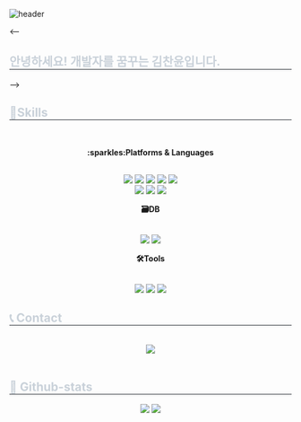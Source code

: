 ![header](https://capsule-render.vercel.app/api?type=slice&color=auto&height=200&text=Hello&fontAlign=70&rotate=13&fontAlignY=25&desc=Chanyun's%20Profile&descAlign=60&descAlignY=44)
<div align= "center">
    </div>
    <--<div style="text-align: left;"> 
        <h2 style="border-bottom: 1px solid #21262d; color: #c9d1d9;"> 안녕하세요! 개발자를 꿈꾸는 김찬윤입니다. </h2>  
    </div>-->
    <div style="text-align: left;">
        <h2 style="border-bottom: 1px solid #21262d; color: #c9d1d9;"> 💪Skills </h2> <br> 
        <div  align= "center">
            <p><strong>:sparkles:Platforms & Languages</strong></p>
            <br>
            <img src=https://img.shields.io/badge/Java-ED8B00?style=for-the-badge&logo=openjdk&logoColor=white>
            <img src=https://img.shields.io/badge/JavaScript-F7DF1E?style=for-the-badge&logo=JavaScript&logoColor=white>
            <img src=https://img.shields.io/badge/jQuery-0769AD?style=for-the-badge&logo=jquery&logoColor=white>
            <img src=https://img.shields.io/badge/HTML5-E34F26?style=for-the-badge&logo=html5&logoColor=white>
            <img src=https://img.shields.io/badge/CSS3-1572B6?style=for-the-badge&logo=css3&logoColor=white>
            <br>
            <img src=https://img.shields.io/badge/Spring-6DB33F?style=for-the-badge&logo=spring&logoColor=white>
            <img src="https://img.shields.io/badge/Spring Boot-6DB33F?style=for-the-badge&logo=spring boot&logoColor=white">
            <img src=https://img.shields.io/badge/Bootstrap-563D7C?style=for-the-badge&logo=bootstrap&logoColor=white>
            <br>
            <p><strong>🗃DB</strong></p>
            <br>
            <img src=https://img.shields.io/badge/Oracle-F80000?style=for-the-badge&logo=Oracle&logoColor=white>
            <img src=https://img.shields.io/badge/MySQL-00000F?style=for-the-badge&logo=mysql&logoColor=white>
            <br>
            <p><strong>🛠Tools</strong></p>
            <br>
            <img src=https://img.shields.io/badge/Eclipse-2C2255?style=for-the-badge&logo=eclipse&logoColor=white>
            <img src="https://img.shields.io/badge/Github-181717?style=for-the-badge&logo=Github&logoColor=white">
            <img src="https://img.shields.io/badge/Apache Tomcat-F8DC75?style=for-the-badge&logo=Apache Tomcat&logoColor=white">
        </div>
    </div>
    <div style="text-align: left;">
        <h2 style="border-bottom: 1px solid #21262d; color: #c9d1d9;"> 📞 Contact </h2> <br> 
        <div align= "center">
            <a href="mailto:cksdbs1515@gmail.com">
                <img src="https://img.shields.io/badge/Gmail-EA4335?style=for-the-badge&logo=Gmail&logoColor=white"> 
            </a>
        </div>
    <br> 
    <div align= "center">  </div> 
    </div>
    <div style="text-align: left;"> 
    <h2 style="border-bottom: 1px solid #21262d; color: #c9d1d9;"> 🏅 Github-stats </h2>
        <div align= "center"> 
            <img src="https://github-readme-stats.vercel.app/api?username=chanyun95&show_icons=true&theme=shadow_green"/>
            <img src="https://github-readme-stats.vercel.app/api/top-langs/?username=chanyun95&layout=compact"/>
        </div>
    </div>





    
